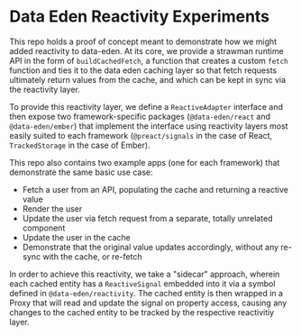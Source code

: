 # Data Eden Reactivity Experiments

This repo holds a proof of concept meant to demonstrate how we might added reactivity to data-eden. At its core, we provide a strawman runtime API in the form of `buildCachedFetch`, a function that creates a custom `fetch` function and ties it to the data eden caching layer so that fetch requests ultimately return values from the cache, and which can be kept in sync via the reactivity layer.

To provide this reactivity layer, we define a `ReactiveAdapter` interface and then expose two framework-specific packages (`@data-eden/react` and `@data-eden/ember`) that implement the interface using reactivity layers most easily suited to each framework (`@preact/signals` in the case of React, `TrackedStorage` in the case of Ember).

This repo also contains two example apps (one for each framework) that demonstrate the same basic use case:

- Fetch a user from an API, populating the cache and returning a reactive value
- Render the user
- Update the user via fetch request from a separate, totally unrelated component
- Update the user in the cache
- Demonstrate that the original value updates accordingly, without any re-sync with the cache, or re-fetch

In order to achieve this reactivity, we take a "sidecar" approach, wherein each cached entity has a `ReactiveSignal` embedded into it via a symbol defined in `@data-eden/reactivity`. The cached entity is then wrapped in a Proxy that will read and update the signal on property access, causing any changes to the cached entity to be tracked by the respective reactivitiy layer.
